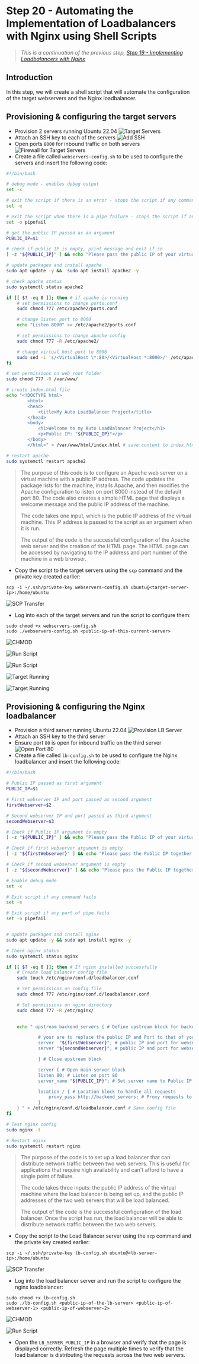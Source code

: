 # Step 20 - Automating the Implementation of Loadbalancers with Nginx using Shell Scripts

> *This is a continuation of the previous step, [Step 19 - Implementing Loadbalancers with Nginx](https://github.com/)*

## Introduction

In this step, we will create a shell script that will automate the configuration of the target webservers and the Nginx loadbalancer.

## Provisioning & configuring the target servers

- Provision 2 servers running Ubuntu 22.04
![Target Servers](./img/01-target-servers.png)
- Attach an SSH key to each of the servers
![Add SSH](./img/02-ssh-add.png)
- Open ports `8000` for inbound traffic on both servers
![Firewall for Target Servers](./img/03-targetFW.png)
- Create a file called `webservers-config.sh` to be used to configure the servers and insert the following code:

```bash
#!/bin/bash

# debug mode - enables debug output
set -x

# exit the script if there is an error - stops the script if any command fails
set -e

# exit the script when there is a pipe failure - stops the script if any part of a pipe fails
set -o pipefail

# get the public IP passed as an argument
PUBLIC_IP=$1

# check if public IP is empty, print message and exit if so
[ -z "${PUBLIC_IP}" ] && echo "Please pass the public IP of your virtual machine as an argument to the script" && exit 1

# update packages and install apache
sudo apt update -y &&  sudo apt install apache2 -y

# check apache status
sudo systemctl status apache2

if [[ $? -eq 0 ]]; then # if apache is running
    # set permissions to change ports.conf
    sudo chmod 777 /etc/apache2/ports.conf

    # change listen port to 8000
    echo "Listen 8000" >> /etc/apache2/ports.conf

    # set permissions to change apache config
    sudo chmod 777 -R /etc/apache2/

    # change virtual host port to 8000
    sudo sed -i 's/<VirtualHost \*:80>/<VirtualHost *:8000>/' /etc/apache2/sites-available/000-default.conf
fi

# set permissions on web root folder
sudo chmod 777 -R /var/www/

# create index.html file
echo "<!DOCTYPE html>
        <html>
        <head>
            <title>My Auto LoadBalancer Project</title> 
        </head>
        <body>
            <h1>Welcome to my Auto LoadBalancer Project</h1>
            <p>Public IP: "${PUBLIC_IP}"</p> 
        </body>
        </html>" > /var/www/html/index.html # save content to index.html

# restart apache
sudo systemctl restart apache2
```

> The purpose of this code is to configure an Apache web server on a virtual machine with a public IP address. The code updates the package lists for the machine, installs Apache, and then modifies the Apache configuration to listen on port 8000 instead of the default port 80. The code also creates a simple HTML page that displays a welcome message and the public IP address of the machine.
>
> The code takes one input, which is the public IP address of the virtual machine. This IP address is passed to the script as an argument when it is run.
>
> The output of the code is the successful configuration of the Apache web server and the creation of the HTML page. The HTML page can be accessed by navigating to the IP address and port number of the machine in a web browser.

- Copy the script to the target servers using the `scp` command and the private key created earlier:

```shell
scp -i ~/.ssh/private-key webservers-config.sh ubuntu@<target-server-ip>:/home/ubuntu
```

![SCP Transfer](./img/04-scpSH.png)

- Log into each of the target servers and run the script to configure them:

```shell
sudo chmod +x webservers-config.sh
sudo ./webservers-config.sh <public-ip-of-this-current-server>
```

![CHMOD](./img/05-chmod-wbsvrSH.png)

![Run Script](./img/06-runSH.png)

![Run Script](./img/06a-runSH2.png)

![Target Running](./img/07-tg1Running.png)

![Target Running](./img/07a-tg2Running.png)

## Provisioning & configuring the Nginx loadbalancer

- Provision a third server running Ubuntu 22.04
![Provision LB Server](./img/08-nginxLB.png)
- Attach an SSH key to the third server
- Ensure port `80` is open for inbound traffic on the third server
![Open Port 80](./img/09-nginxFW.png)
- Create a file called `lb-config.sh` to be used to configure the Nginx loadbalancer and insert the following code:

```bash
#!/bin/bash

# Public IP passed as first argument
PUBLIC_IP=$1

# First webserver IP and port passed as second argument
firstWebserver=$2 

# Second webserver IP and port passed as third argument
secondWebserver=$3

# Check if Public IP argument is empty
[ -z "${PUBLIC_IP}" ] && echo "Please pass the Public IP of your virtual machine as the argument to the script" && exit 1

# Check if first webserver argument is empty
[ -z "${firstWebserver}" ] && echo "Please pass the Public IP together with its port number in this format: 127.0.0.1:8000 as the second argument to the script" && exit 1

# Check if second webserver argument is empty 
[ -z "${secondWebserver}" ] && echo "Please pass the Public IP together with its port number in this format: 127.0.0.1:8000 as the third argument to the script" && exit 1 

# Enable debug mode
set -x

# Exit script if any command fails
set -e

# Exit script if any part of pipe fails
set -o pipefail


# Update packages and install nginx
sudo apt update -y && sudo apt install nginx -y

# Check nginx status
sudo systemctl status nginx

if [[ $? -eq 0 ]]; then # If nginx installed successfully
    # Create load balancer config file
    sudo touch /etc/nginx/conf.d/loadbalancer.conf

    # Set permissions on config file
    sudo chmod 777 /etc/nginx/conf.d/loadbalancer.conf

    # Set permissions on nginx directory
    sudo chmod 777 -R /etc/nginx/

    
    echo " upstream backend_servers { # Define upstream block for backend servers

            # your are to replace the public IP and Port to that of your webservers
            server  "${firstWebserver}"; # public IP and port for webserser 1 
            server "${secondWebserver}"; # public IP and port for webserver 2

            } # Close upstream block

            server { # Open main server block
            listen 80; # Listen on port 80
            server_name "${PUBLIC_IP}"; # Set server name to Public IP

            location / { # Location block to handle all requests
                proxy_pass http://backend_servers; # Proxy requests to backend servers  
            } 
    } " > /etc/nginx/conf.d/loadbalancer.conf # Save config file
fi 

# Test nginx config
sudo nginx -t

# Restart nginx
sudo systemctl restart nginx
```

> The purpose of the code is to set up a load balancer that can distribute network traffic between two web servers. This is useful for applications that require high availability and can't afford to have a single point of failure.
>
> The code takes three inputs: the public IP address of the virtual machine where the load balancer is being set up, and the public IP addresses of the two web servers that will be load balanced.
>
> The output of the code is the successful configuration of the load balancer. Once the script has run, the load balancer will be able to distribute network traffic between the two web servers.

- Copy the script to the Load Balancer server using the `scp` command and the private key created earlier:

```shell
scp -i ~/.ssh/private-key lb-config.sh ubuntu@<lb-server-ip>:/home/ubuntu
```

![SCP Transfer](./img/08-scpNgxSH.png)

- Log into the load balancer server and run the script to configure the nginx loadbalancer:

```shell
sudo chmod +x lb-config.sh
sudo ./lb-config.sh <public-ip-of-the-lb-server> <public-ip-of-webserver-1> <public-ip-of-webserver-2>
```

![CHMOD](./img/09-chmod-lbsvrSH.png)

![Run Script](./img/10-runNgxSH.png)

- Open the `LB_SERVER_PUBLIC_IP` in a browser and verify that the page is displayed correctly. Refresh the page multiple times to verify that the load balancer is distributing the requests across the two web servers.
